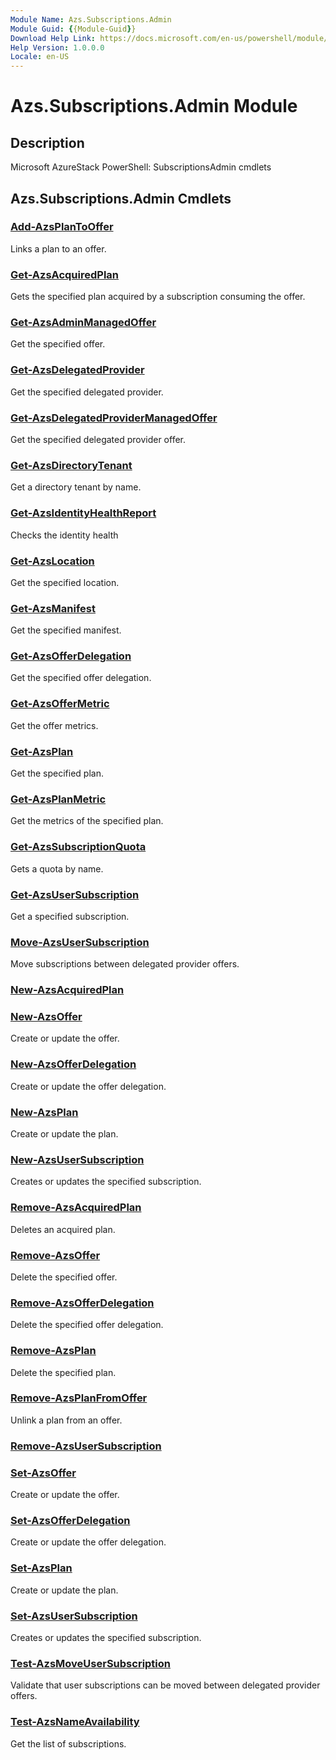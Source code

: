 ```yaml
---
Module Name: Azs.Subscriptions.Admin
Module Guid: {{Module-Guid}}
Download Help Link: https://docs.microsoft.com/en-us/powershell/module/azs.subscriptions.admin
Help Version: 1.0.0.0
Locale: en-US
---
```


# Azs.Subscriptions.Admin Module
## Description
Microsoft AzureStack PowerShell: SubscriptionsAdmin cmdlets

## Azs.Subscriptions.Admin Cmdlets
### [Add-AzsPlanToOffer](Add-AzsPlanToOffer.md)
Links a plan to an offer.

### [Get-AzsAcquiredPlan](Get-AzsAcquiredPlan.md)
Gets the specified plan acquired by a subscription consuming the offer.

### [Get-AzsAdminManagedOffer](Get-AzsAdminManagedOffer.md)
Get the specified offer.

### [Get-AzsDelegatedProvider](Get-AzsDelegatedProvider.md)
Get the specified delegated provider.

### [Get-AzsDelegatedProviderManagedOffer](Get-AzsDelegatedProviderManagedOffer.md)
Get the specified delegated provider offer.

### [Get-AzsDirectoryTenant](Get-AzsDirectoryTenant.md)
Get a directory tenant by name.

### [Get-AzsIdentityHealthReport](Get-AzsIdentityHealthReport.md)
Checks the identity health

### [Get-AzsLocation](Get-AzsLocation.md)
Get the specified location.

### [Get-AzsManifest](Get-AzsManifest.md)
Get the specified manifest.

### [Get-AzsOfferDelegation](Get-AzsOfferDelegation.md)
Get the specified offer delegation.

### [Get-AzsOfferMetric](Get-AzsOfferMetric.md)
Get the offer metrics.

### [Get-AzsPlan](Get-AzsPlan.md)
Get the specified plan.

### [Get-AzsPlanMetric](Get-AzsPlanMetric.md)
Get the metrics of the specified plan.

### [Get-AzsSubscriptionQuota](Get-AzsSubscriptionQuota.md)
Gets a quota by name.

### [Get-AzsUserSubscription](Get-AzsUserSubscription.md)
Get a specified subscription.

### [Move-AzsUserSubscription](Move-AzsUserSubscription.md)
Move subscriptions between delegated provider offers.

### [New-AzsAcquiredPlan](New-AzsAcquiredPlan.md)


### [New-AzsOffer](New-AzsOffer.md)
Create or update the offer.

### [New-AzsOfferDelegation](New-AzsOfferDelegation.md)
Create or update the offer delegation.

### [New-AzsPlan](New-AzsPlan.md)
Create or update the plan.

### [New-AzsUserSubscription](New-AzsUserSubscription.md)
Creates or updates the specified subscription.

### [Remove-AzsAcquiredPlan](Remove-AzsAcquiredPlan.md)
Deletes an acquired plan.

### [Remove-AzsOffer](Remove-AzsOffer.md)
Delete the specified offer.

### [Remove-AzsOfferDelegation](Remove-AzsOfferDelegation.md)
Delete the specified offer delegation.

### [Remove-AzsPlan](Remove-AzsPlan.md)
Delete the specified plan.

### [Remove-AzsPlanFromOffer](Remove-AzsPlanFromOffer.md)
Unlink a plan from an offer.

### [Remove-AzsUserSubscription](Remove-AzsUserSubscription.md)


### [Set-AzsOffer](Set-AzsOffer.md)
Create or update the offer.

### [Set-AzsOfferDelegation](Set-AzsOfferDelegation.md)
Create or update the offer delegation.

### [Set-AzsPlan](Set-AzsPlan.md)
Create or update the plan.

### [Set-AzsUserSubscription](Set-AzsUserSubscription.md)
Creates or updates the specified subscription.

### [Test-AzsMoveUserSubscription](Test-AzsMoveUserSubscription.md)
Validate that user subscriptions can be moved between delegated provider offers.

### [Test-AzsNameAvailability](Test-AzsNameAvailability.md)
Get the list of subscriptions.

